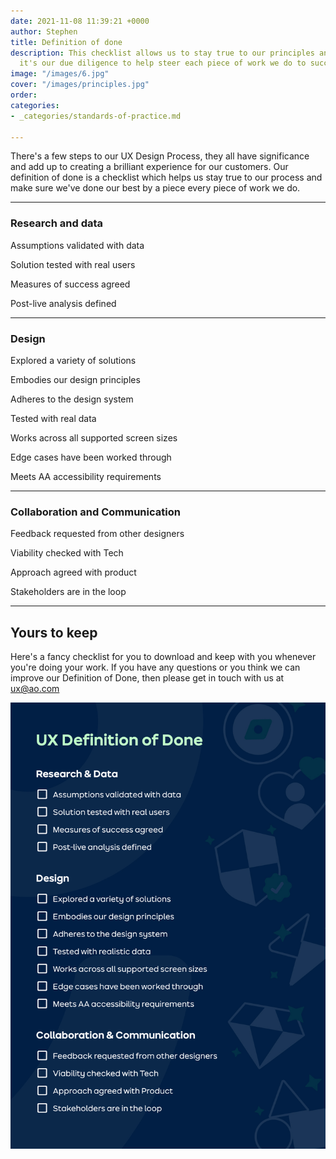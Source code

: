 ```yaml
---
date: 2021-11-08 11:39:21 +0000
author: Stephen
title: Definition of done
description: This checklist allows us to stay true to our principles and process,
  it's our due diligence to help steer each piece of work we do to success.
image: "/images/6.jpg"
cover: "/images/principles.jpg"
order: 
categories:
- _categories/standards-of-practice.md

---
```

There's a few steps to our UX Design Process, they all have significance and add up to creating a brilliant experience for our customers. Our definition of done is a checklist which helps us stay true to our process and make sure we've done our best by a piece every piece of work we do.

***

### Research and data

Assumptions validated with data

Solution tested with real users

Measures of success agreed

Post-live analysis defined

***

### Design

Explored a variety of solutions

Embodies our design principles

Adheres to the design system

Tested with real data

Works across all supported screen sizes

Edge cases have been worked through

Meets AA accessibility requirements

***

### Collaboration and Communication

Feedback requested from other designers

Viability checked with Tech

Approach agreed with product

Stakeholders are in the loop

***

## Yours to keep

Here's a fancy checklist for you to download and keep with you whenever you're doing your work. If you have any questions or you think we can improve our Definition of Done, then please get in touch with us at ux@ao.com

![](/images/ux-definition-of-done.jpg)
